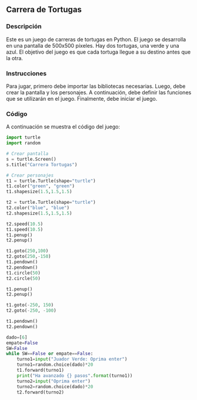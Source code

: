 ## Carrera de Tortugas

### Descripción

Este es un juego de carreras de tortugas en Python. El juego se desarrolla en una pantalla de 500x500 píxeles. Hay dos tortugas, una verde y una azul. El objetivo del juego es que cada tortuga llegue a su destino antes que la otra.

### Instrucciones

Para jugar, primero debe importar las bibliotecas necesarias. Luego, debe crear la pantalla y los personajes. A continuación, debe definir las funciones que se utilizarán en el juego. Finalmente, debe iniciar el juego.

### Código

A continuación se muestra el código del juego:

```python
import turtle
import random

# Crear pantalla
s = turtle.Screen()
s.title("Carrera Tortugas")

# Crear personajes
t1 = turtle.Turtle(shape="turtle")  
t1.color("green", "green")
t1.shapesize(1.5,1.5,1.5)

t2 = turtle.Turtle(shape="turtle")
t2.color("blue", "blue")
t2.shapesize(1.5,1.5,1.5)

t2.speed(10.5)
t1.speed(10.5)
t1.penup()
t2.penup()

t1.goto(250,100)
t2.goto(250,-150)
t1.pendown()
t2.pendown()
t1.circle(50)
t2.circle(50)

t1.penup()
t2.penup()

t1.goto(-250, 150)
t2.goto(-250, -100)

t1.pendown()
t2.pendown()

dado=[6]
empate=False
SW=False
while SW==False or empate==False:
    turno1=input("Juador Verde: Oprima enter")
    turno1=random.choice(dado)*20
    t1.forward(turno1)
    print("Ha avanzado {} pasos".format(turno1))
    turno2=input("Oprima enter")
    turno2=random.choice(dado)*20
    t2.forward(turno2)
